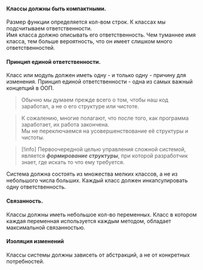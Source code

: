 #### Классы должны быть компактными.
Размер функции определяется кол-вом строк. К классах мы подсчитываем ответственности.  
Имя класса должно описывать его ответственность.
Чем туманнее имя класса, тем больше вероятность, что он имеет слишком много ответственностей.

#### Принцип единой ответственности.
Класс или модуль должен иметь одну - и только одну - причину для изменения.
Принцип единой ответственности - одна из самых важный концепций в ООП. 
> Обычно мы думаем прежде всего о том, чтобы наш код заработал, а не о его структуре или чистоте. 

> К сожалению, многие полагают, что после того, как программа заработает, их работа закончена.   
> Мы не переключаемся на усовершенствование её структуры и чистоты.

>[!info] 
>Первоочередной целью управления сложной системой, является ***формирование структуры***, при которой разработчик знает, где искать то что ему требуется.

Система должна состоять из множества мелких  классов, а не из небольшого числа больших.
Каждый класс должен инкапсулировать одну ответственность. 

#### Связанность. 
Классы должны иметь небольшое кол-во переменных.
Класс в котором каждая переменная используется каждым методом, обладает максимальной связанностью.

#### Изоляция изменений
Классы системы должны зависеть от абстракций, а не от конкретных потребностей.

